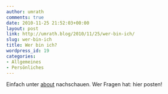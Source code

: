 ```yaml
---
author: umrath
comments: true
date: 2010-11-25 21:52:03+00:00
layout: post
link: http://umrath.blog/2010/11/25/wer-bin-ich/
slug: wer-bin-ich
title: Wer bin ich?
wordpress_id: 19
categories:
- Allgemeines
- Persönliches
---
```


Einfach unter [about](http://umrath.wordpress.com/about/) nachschauen. Wer Fragen hat: hier posten!
